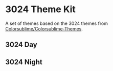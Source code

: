 # 3024 Theme Kit

A set of themes based on the 3024 themes from [Colorsublime/Colorsublime-Themes](https://github.com/Colorsublime/Colorsublime-Themes).

## 3024 Day

[](images/3024-day-preview.png)

## 3024 Night

[](images/3024-night-preview.png)